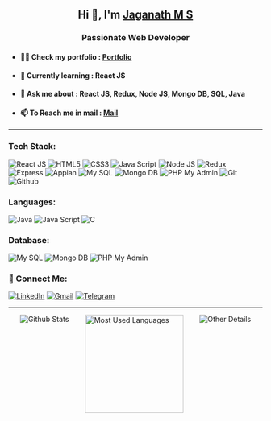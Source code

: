<h2 align="center">Hi 👋, I'm <a href="https://www.linkedin.com/in/jaganathms">Jaganath M S</a></h2>
<h3 align="center">Passionate Web Developer</h3>

- #### 👨‍💻 Check my portfolio : [Portfolio](https://jaganath-portfolio.netlify.app)
- #### 🌱 Currently learning : React JS
- #### 💬 Ask me about : React JS, Redux, Node JS, Mongo DB, SQL, Java
- #### 📫 To Reach me in mail : [Mail](mailto:jagan.msjc@gmail.com)

<hr/>

### Tech Stack:
![React JS](https://img.shields.io/badge/React_JS-61DAFB?style=for-the-badge&logo=react&logoColor=000000)
![HTML5](https://img.shields.io/badge/HTML5-E34F26?style=for-the-badge&logo=html5&logoColor=ffffff)
![CSS3](https://img.shields.io/badge/CSS3-1572B6?style=for-the-badge&logo=css3&logoColor=ffffff)
![Java Script](https://img.shields.io/badge/Java_Script-F7DF1E?style=for-the-badge&logo=javascript&logoColor=000000)
![Node JS](https://img.shields.io/badge/Node_JS-339933?style=for-the-badge&logo=node.js&logoColor=ffffff)
![Redux](https://img.shields.io/badge/Redux-764ABC?style=for-the-badge&logo=redux&logoColor=ffffff)
![Express](https://img.shields.io/badge/Express-000000?style=for-the-badge&logo=express&logoColor=ffffff)
![Appian](https://img.shields.io/badge/Appian-2322F0?style=for-the-badge&logo=appian&logoColor=ffffff)
![My SQL](https://img.shields.io/badge/My_SQL-4479A1?style=for-the-badge&logo=mysql&logoColor=ffffff)
![Mongo DB](https://img.shields.io/badge/Mongo_DB-47A248?style=for-the-badge&logo=mongodb&logoColor=ffffff)
![PHP My Admin](https://img.shields.io/badge/PHP_My_Admin-6C78AF?style=for-the-badge&logo=phpmyadmin&logoColor=ffffff)
![Git](https://img.shields.io/badge/Git-F05032?style=for-the-badge&logo=git&logoColor=ffffff)
![Github](https://img.shields.io/badge/Github-181717?style=for-the-badge&logo=github&logoColor=ffffff)

### Languages:
![Java](https://img.shields.io/badge/Java-5382a1?style=for-the-badge&logo=java&logoColor=ffffff)
![Java Script](https://img.shields.io/badge/Java_Script-F7DF1E?style=for-the-badge&logo=javascript&logoColor=000000)
![C](https://img.shields.io/badge/C-A8B9CC?style=for-the-badge&logo=c&logoColor=ffffff)

### Database:
![My SQL](https://img.shields.io/badge/My_SQL-4479A1?style=for-the-badge&logo=mysql&logoColor=ffffff)
![Mongo DB](https://img.shields.io/badge/Mongo_DB-47A248?style=for-the-badge&logo=mongodb&logoColor=ffffff)
![PHP My Admin](https://img.shields.io/badge/PHP_My_Admin-6C78AF?style=for-the-badge&logo=phpmyadmin&logoColor=ffffff)

### 🤝 Connect Me:
[![LinkedIn](https://img.shields.io/badge/LinkedIn-0A66C2?style=for-the-badge&logo=linkedin&logoColor=ffffff)](https://www.linkedin.com/in/jaganathms)
[![Gmail](https://img.shields.io/badge/Email-EA4335?style=for-the-badge&logo=gmail&logoColor=ffffff)](mailto:jagan.msjc@gmail.com)
[![Telegram](https://img.shields.io/badge/Telegram-26A5E4?style=for-the-badge&logo=telegram&logoColor=ffffff)](https://t.me/MSJ_J)

<hr/>

<div style="display:flex; justify-content:center; gap:2rem; flex-wrap:wrap;">
  <img alt="Github Stats" src="https://github-readme-stats.vercel.app/api?username=Jaganath-MSJ&show_icons=true&theme=dark&locale=en" />
  <img height="195px" alt="Most Used Languages" src="https://github-readme-stats.vercel.app/api/top-langs?username=Jaganath-MSJ&show_icons=true&theme=dark&locale=en&layout=compact" />
  <img alt="Other Details" src="https://github-readme-streak-stats.herokuapp.com/?user=Jaganath-MSJ&theme=dark" />
</div>

<!--
- 🔭 I’m currently working on ...
- 🌱 I’m currently learning ...
- 👯 I’m looking to collaborate on ...
- 🤔 I’m looking for help with ...
- 💬 Ask me about ...
- 📫 How to reach me: ...
- 😄 Pronouns: ...
- ⚡ Fun fact: ...
-->
